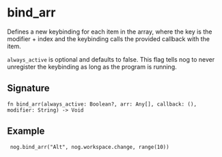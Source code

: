 # bind_arr

Defines a new keybinding for each item in the array, where the key is the modifier + index and
the keybinding calls the provided callback with the item.

`always_active` is optional and defaults to false.
This flag tells nog to never unregister the keybinding as long as the program is running.
## Signature

```nogscript
fn bind_arr(always_active: Boolean?, arr: Any[], callback: (), modifier: String) -> Void
```

## Example

```nogscript
 nog.bind_arr("Alt", nog.workspace.change, range(10))
```

